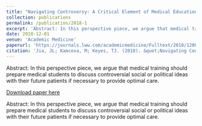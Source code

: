 ```yaml
---
title: "Navigating Controversy: A Critical Element of Medical Education"
collection: publications
permalink: /publication/2018-1
excerpt: 'Abstract: In this perspective piece, we argue that medical training should prepare medical students to discuss controversial social or political ideas with their future patients if necessary to provide optimal care.'
date: 2018-12-01 
venue: 'Academic Medicine'
paperurl: 'https://journals.lww.com/academicmedicine/Fulltext/2018/12000/Navigating_Controversy__A_Critical_Element_of.3.aspx'
citation: 'Jia, JL; Kamceva, M; Keyes, TJ. (2018). &quot;Navigating Controversy: A Critical Element of Medical Education Number 2.&quot; <i>Academic Medicine 1</i>. 12 1750.'
---
```


Abstract: In this perspective piece, we argue that medical training should prepare medical students to discuss controversial social or political ideas with their future patients if necessary to provide optimal care.

[Download paper here](https://journals.lww.com/academicmedicine/Fulltext/2018/12000/Navigating_Controversy__A_Critical_Element_of.3.aspx)

Abstract: In this perspective piece, we argue that medical training should prepare medical students to discuss controversial social or political ideas with their future patients if necessary to provide optimal care.
